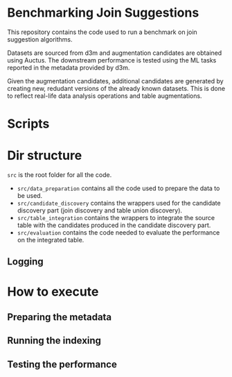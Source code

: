 Benchmarking Join Suggestions
===

This repository contains the code used to run a benchmark on join suggestion algorithms.

Datasets are sourced from d3m and augmentation candidates are obtained using Auctus. 
The downstream performance is tested using the ML tasks reported in the metadata provided
by d3m. 

Given the augmentation candidates, additional candidates are generated by creating
new, redudant versions of the already known datasets. This is done to reflect 
real-life data analysis operations and table augmentations. 

# Scripts


# Dir structure
`src` is the root folder for all the code. 
- `src/data_preparation` contains all the code used to prepare the data to be used. 
- `src/candidate_discovery` contains the wrappers used for the candidate discovery part (join discovery and table union discovery).
- `src/table_integration` contains the wrappers to integrate the source table with the candidates produced in the candidate discovery part.
- `src/evaluation` contains the code needed to evaluate the performance on the integrated table. 



## Logging


# How to execute

## Preparing the metadata

## Running the indexing

## Testing the performance

